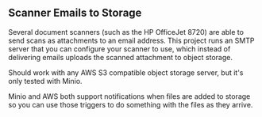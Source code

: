 ## Scanner Emails to Storage

Several document scanners (such as the HP OfficeJet 8720) are able to send scans as attachments to an email address. This project runs an SMTP server that you can configure your scanner to use, which instead of delivering emails uploads the scanned attachment to object storage. 

Should work with any AWS S3 compatible object storage server, but it's only tested with Minio.

Minio and AWS both support notifications when files are added to storage so you can use those triggers to do something with the files as they arrive. 